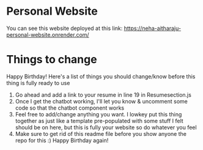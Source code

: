 # Personal Website

You can see this website deployed at this link: https://neha-aitharaju-personal-website.onrender.com/


# Things to change

Happy Birthday! Here's a list of things you should change/know before this thing is fully ready to use

1. Go ahead and add a link to your resume in line 19 in Resumesection.js
2. Once I get the chatbot working, I'll let you know & uncomment some code so that the chatbot component works
3. Feel free to add/change anything you want. I lowkey put this thing together as just like a template pre-populated with some stuff I felt should be on here, but this is fully your website so do whatever you feel
4. Make sure to get rid of this readme file before you show anyone the repo for this :) Happy Birthday again!

